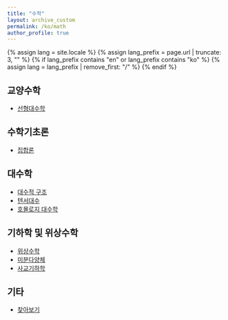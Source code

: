 ```yaml
---
title: "수학"
layout: archive_custom
permalink: /ko/math
author_profile: true
---
```

{% assign lang = site.locale %}
{% assign lang_prefix = page.url | truncate: 3, "" %}
{% if lang_prefix contains "en" or lang_prefix contains "ko" %}
  {% assign lang = lang_prefix | remove_first: "/" %}
{% endif %}

## 교양수학

- [선형대수학](/ko/linear_algebra)

## 수학기초론

- [집합론](/ko/set_theory)

## 대수학

- [대수적 구조](/ko/algebraic_structures)
- [텐서대수](/ko/tensor_algebra)
- [호몰로지 대수학](/ko/homological_algebra)

## 기하학 및 위상수학

- [위상수학](/ko/topology)
- [미분다양체](/ko/manifold)
- [사교기하학](/ko/symplectic_geometry)

## 기타

- [찾아보기](/ko/misc/index)